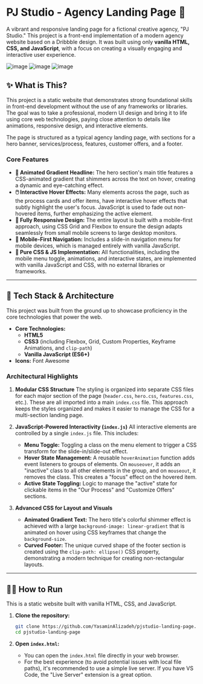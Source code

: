 # PJ Studio - Agency Landing Page 🎨

A vibrant and responsive landing page for a fictional creative agency, "PJ Studio." This project is a front-end implementation of a modern agency website based on a Dribbble design. It was built using only **vanilla HTML, CSS, and JavaScript**, with a focus on creating a visually engaging and interactive user experience.

![image](https://user-images.githubusercontent.com/68509830/230793666-08895a74-ad43-4500-962c-064fdacbcd9d.png)
![image](https://user-images.githubusercontent.com/68509830/230793707-55362b43-ba42-43b5-bb5f-db86e10f607e.png)
![image](https://user-images.githubusercontent.com/68509830/230793737-f0f45df7-47de-4f32-9dd3-a75c25ed1fcc.png)

## ✨ What is This?

This project is a static website that demonstrates strong foundational skills in front-end development without the use of any frameworks or libraries. The goal was to take a professional, modern UI design and bring it to life using core web technologies, paying close attention to details like animations, responsive design, and interactive elements.

The page is structured as a typical agency landing page, with sections for a hero banner, services/process, features, customer offers, and a footer.

### Core Features

* **🎨 Animated Gradient Headline:** The hero section's main title features a CSS-animated gradient that shimmers across the text on hover, creating a dynamic and eye-catching effect.
* **🖱️ Interactive Hover Effects:** Many elements across the page, such as the process cards and offer items, have interactive hover effects that subtly highlight the user's focus. JavaScript is used to fade out non-hovered items, further emphasizing the active element.
* **📱 Fully Responsive Design:** The entire layout is built with a mobile-first approach, using CSS Grid and Flexbox to ensure the design adapts seamlessly from small mobile screens to large desktop monitors.
* **🍔 Mobile-First Navigation:** Includes a slide-in navigation menu for mobile devices, which is managed entirely with vanilla JavaScript.
* **🧩 Pure CSS & JS Implementation:** All functionalities, including the mobile menu toggle, animations, and interactive states, are implemented with vanilla JavaScript and CSS, with no external libraries or frameworks.

---

## 🔧 Tech Stack & Architecture

This project was built from the ground up to showcase proficiency in the core technologies that power the web.

* **Core Technologies:**
    * **HTML5**
    * **CSS3** (including Flexbox, Grid, Custom Properties, Keyframe Animations, and `clip-path`)
    * **Vanilla JavaScript (ES6+)**
* **Icons:** Font Awesome

### Architectural Highlights

1.  **Modular CSS Structure**
    The styling is organized into separate CSS files for each major section of the page (`header.css`, `hero.css`, `features.css`, etc.). These are all imported into a main `index.css` file. This approach keeps the styles organized and makes it easier to manage the CSS for a multi-section landing page.

2.  **JavaScript-Powered Interactivity (`index.js`)**
    All interactive elements are controlled by a single `index.js` file. This includes:
    * **Menu Toggle:** Toggling a class on the menu element to trigger a CSS transform for the slide-in/slide-out effect.
    * **Hover State Management:** A reusable `hoverAnimation` function adds event listeners to groups of elements. On `mouseover`, it adds an "inactive" class to all other elements in the group, and on `mouseout`, it removes the class. This creates a "focus" effect on the hovered item.
    * **Active State Toggling:** Logic to manage the "active" state for clickable items in the "Our Process" and "Customize Offers" sections.

3.  **Advanced CSS for Layout and Visuals**
    * **Animated Gradient Text:** The hero title's colorful shimmer effect is achieved with a large `background-image: linear-gradient` that is animated on hover using CSS keyframes that change the `background-size`.
    * **Curved Footer:** The unique curved shape of the footer section is created using the `clip-path: ellipse()` CSS property, demonstrating a modern technique for creating non-rectangular layouts.

---

## 🏃‍♂️ How to Run

This is a static website built with vanilla HTML, CSS, and JavaScript.

1.  **Clone the repository:**
    ```bash
    git clone https://github.com/YasaminAlizadeh/pjstudio-landing-page.git
    cd pjstudio-landing-page
    ```

2.  **Open `index.html`:**
    * You can open the `index.html` file directly in your web browser.
    * For the best experience (to avoid potential issues with local file paths), it's recommended to use a simple live server. If you have VS Code, the "Live Server" extension is a great option.
